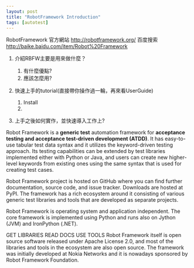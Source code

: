 ```yaml
---
layout: post
title: "RobotFramework Introduction"
tags: [autotest]
---
```


RobotFramework 官方網站
http://robotframework.org/
百度搜索
http://baike.baidu.com/item/Robot%20Framework


1. 介紹RBFW主要是用來做什麼？
    1. 有什麼優點?
    1. 應該怎麼用?
1. 快速上手的tutorial(直接帶你操作過一輪，再來看UserGuide)
    1. Install
    2.

1. 上手之後如何實作，並快速導入工作上?


Robot Framework is a __generic test__ automation framework for __acceptance testing and acceptance test-driven development (ATDD)__. It has easy-to-use tabular test data syntax and it utilizes the keyword-driven testing approach. Its testing capabilities can be extended by test libraries implemented either with Python or Java, and users can create new higher-level keywords from existing ones using the same syntax that is used for creating test cases.

Robot Framework project is hosted on GitHub where you can find further documentation, source code, and issue tracker. Downloads are hosted at PyPI. The framework has a rich ecosystem around it consisting of various generic test libraries and tools that are developed as separate projects.

Robot Framework is operating system and application independent. The core framework is implemented using Python and runs also on Jython (JVM) and IronPython (.NET).

GET LIBRARIES
READ DOCS
USE TOOLS
Robot Framework itself is open source software released under Apache License 2.0, and most of the libraries and tools in the ecosystem are also open source. The framework was initially developed at Nokia Networks and it is nowadays sponsored by Robot Framework Foundation.